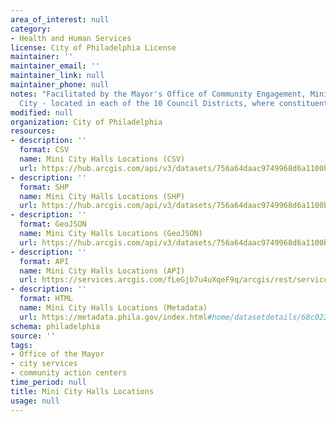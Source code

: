 ```yaml
---
area_of_interest: null
category:
- Health and Human Services
license: City of Philadelphia License
maintainer: ''
maintainer_email: ''
maintainer_link: null
maintainer_phone: null
notes: "Facilitated by the Mayor's Office of Community Engagement, Mini City Halls are community spaces throughout the
  City - located in each of the 10 Council Districts, where constituents can receive assistance on a range of city services."
modified: null
organization: City of Philadelphia
resources:
- description: ''
  format: CSV
  name: Mini City Halls Locations (CSV)
  url: https://hub.arcgis.com/api/v3/datasets/756a64daac9749968d6a1100b05a0ea6_0/downloads/data?format=csv&spatialRefId=3857&where=1%3D1
- description: ''
  format: SHP
  name: Mini City Halls Locations (SHP)
  url: https://hub.arcgis.com/api/v3/datasets/756a64daac9749968d6a1100b05a0ea6_0/downloads/data?format=shp&spatialRefId=3857&where=1%3D1
- description: ''
  format: GeoJSON
  name: Mini City Halls Locations (GeoJSON)
  url: https://hub.arcgis.com/api/v3/datasets/756a64daac9749968d6a1100b05a0ea6_0/downloads/data?format=geojson&spatialRefId=4326&where=1%3D1
- description: ''
  format: API
  name: Mini City Halls Locations (API)
  url: https://services.arcgis.com/fLeGjb7u4uXqeF9q/arcgis/rest/services/mini_city_halls/FeatureServer/0/query?outFields=*&where=1%3D1
- description: ''
  format: HTML
  name: Mini City Halls Locations (Metadata)
  url: https://metadata.phila.gov/index.html#home/datasetdetails/68c022a767290502ffa66e3e/representationdetails/68c022a867290502ffa66e4e/
schema: philadelphia
source: ''
tags:
- Office of the Mayor
- city services
- community action centers
time_period: null
title: Mini City Halls Locations
usage: null
---
```

